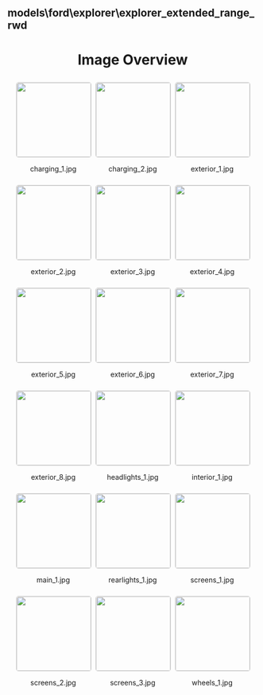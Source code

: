## models\ford\explorer\explorer_extended_range_rwd

<style>
    .image-gallery {
        display: flex;
        flex-wrap: wrap;
        gap: 10px;
        justify-content: center;
        padding: 10px;
    }
    .image-gallery img {
        width: 150px;
        height: auto;
        border: 1px solid #ddd;
        border-radius: 5px;
    }
    .image-gallery div {
        flex: 1 1 calc(33.333% - 20px); /* Three images per row on large screens */
        max-width: 150px;
        text-align: center;
    }
    @media (max-width: 768px) {
        .image-gallery div {
            flex: 1 1 calc(50% - 20px); /* Two images per row on medium screens */
        }
    }
    @media (max-width: 480px) {
        .image-gallery div {
            flex: 1 1 100%; /* One image per row on small screens */
        }
    }
</style>
<h1 style ="text-align: center;"> Image Overview </h1> <div class="image-gallery">
<div>
<img src="https://media.evkx.net/multimedia/models/ford/explorer/explorer_extended_range_rwd/charging_1_st.jpg">
<p>charging_1.jpg</p>
</div>
<div>
<img src="https://media.evkx.net/multimedia/models/ford/explorer/explorer_extended_range_rwd/charging_2_st.jpg">
<p>charging_2.jpg</p>
</div>
<div>
<img src="https://media.evkx.net/multimedia/models/ford/explorer/explorer_extended_range_rwd/exterior_1_st.jpg">
<p>exterior_1.jpg</p>
</div>
<div>
<img src="https://media.evkx.net/multimedia/models/ford/explorer/explorer_extended_range_rwd/exterior_2_st.jpg">
<p>exterior_2.jpg</p>
</div>
<div>
<img src="https://media.evkx.net/multimedia/models/ford/explorer/explorer_extended_range_rwd/exterior_3_st.jpg">
<p>exterior_3.jpg</p>
</div>
<div>
<img src="https://media.evkx.net/multimedia/models/ford/explorer/explorer_extended_range_rwd/exterior_4_st.jpg">
<p>exterior_4.jpg</p>
</div>
<div>
<img src="https://media.evkx.net/multimedia/models/ford/explorer/explorer_extended_range_rwd/exterior_5_st.jpg">
<p>exterior_5.jpg</p>
</div>
<div>
<img src="https://media.evkx.net/multimedia/models/ford/explorer/explorer_extended_range_rwd/exterior_6_st.jpg">
<p>exterior_6.jpg</p>
</div>
<div>
<img src="https://media.evkx.net/multimedia/models/ford/explorer/explorer_extended_range_rwd/exterior_7_st.jpg">
<p>exterior_7.jpg</p>
</div>
<div>
<img src="https://media.evkx.net/multimedia/models/ford/explorer/explorer_extended_range_rwd/exterior_8_st.jpg">
<p>exterior_8.jpg</p>
</div>
<div>
<img src="https://media.evkx.net/multimedia/models/ford/explorer/explorer_extended_range_rwd/headlights_1_st.jpg">
<p>headlights_1.jpg</p>
</div>
<div>
<img src="https://media.evkx.net/multimedia/models/ford/explorer/explorer_extended_range_rwd/interior_1_st.jpg">
<p>interior_1.jpg</p>
</div>
<div>
<img src="https://media.evkx.net/multimedia/models/ford/explorer/explorer_extended_range_rwd/main_1_st.jpg">
<p>main_1.jpg</p>
</div>
<div>
<img src="https://media.evkx.net/multimedia/models/ford/explorer/explorer_extended_range_rwd/rearlights_1_st.jpg">
<p>rearlights_1.jpg</p>
</div>
<div>
<img src="https://media.evkx.net/multimedia/models/ford/explorer/explorer_extended_range_rwd/screens_1_st.jpg">
<p>screens_1.jpg</p>
</div>
<div>
<img src="https://media.evkx.net/multimedia/models/ford/explorer/explorer_extended_range_rwd/screens_2_st.jpg">
<p>screens_2.jpg</p>
</div>
<div>
<img src="https://media.evkx.net/multimedia/models/ford/explorer/explorer_extended_range_rwd/screens_3_st.jpg">
<p>screens_3.jpg</p>
</div>
<div>
<img src="https://media.evkx.net/multimedia/models/ford/explorer/explorer_extended_range_rwd/wheels_1_st.jpg">
<p>wheels_1.jpg</p>
</div>
</div>
